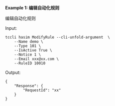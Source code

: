 **Example 1: 编辑自动化规则**

编辑自动化规则

Input: 

```
tccli hasim ModifyRule --cli-unfold-argument  \
    --Name demo \
    --Type 101 \
    --IsActive True \
    --Notice 1 \
    --Email xxx@xx.com \
    --RuleID 10010
```

Output: 
```
{
    "Response": {
        "RequestId": "xx"
    }
}
```

